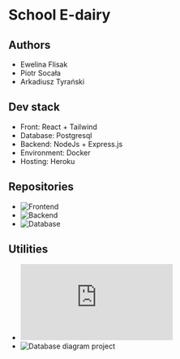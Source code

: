 # School E-dairy 
## Authors
* Ewelina Flisak
* Piotr Socała
* Arkadiusz Tyrański

## Dev stack
* Front: React + Tailwind
* Database: Postgresql
* Backend: NodeJs + Express.js
* Environment: Docker
* Hosting: Heroku

## Repositories
* ![Frontend](https://github.com/DziennikElektronicznyBazyDanych/frontend)
* ![Backend](https://github.com/DziennikElektronicznyBazyDanych/backend)
* ![Database](https://github.com/DziennikElektronicznyBazyDanych/database)

## Utilities
* ![User stories](https://github.com/DziennikElektronicznyBazyDanych/.github/blob/main/Dziennik%20elektroniczny%20-%20user%20stories.pdf)
* ![Database diagram project](https://my.vertabelo.com/doc/YkID8TSu6WmG68v8Z5PbI19abUkssOxy)
